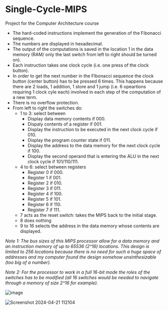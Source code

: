 # Single-Cycle-MIPS
Project for the Computer Architecture course
- The hard-coded instructions implement the generation of the Fibonacci sequence.
- The numbers are displayed in hexadecimal.
- The output of the computations is saved in the location 1 in the data memory (RAM/ only the last switch from left to right should be turned on).
- Each instruction takes one clock cycle (i.e. one press of the clock button).
- In order to get the next number in the FIbonacci sequence the clock button (center button) has to be pressed 6 times. This happens because there are 2 loads, 1 addition, 1 store and 1 jump (i.e. 6 opeartions requiring 1 clock cyle each) involved in each step of the computation of a new term.
- There is no overflow protection.
- From left to right the switches do:
    - 1 to 3: select between
      - Display data memory contents if 000.
      - Dispaly contents of a register if 001.
      - Display the instruction to be executed in the next clock cycle if 010.
      - Display the program counter state if 011.
      - Display the address to the data memory for the next clock cycle if 100.
      - Display the second operand that is entering the ALU in the next clock cycle if 101/110/111.
    - 4 to 6: select between registers
      - Register 0 if 000.
      - Register 1 if 001.
      - Register 2 if 010.
      - Register 3 if 011.
      - Register 4 if 100.
      - Register 5 if 101.
      - Register 6 if 110.
      - Register 7 if 111.
    - 7 acts as the reset switch: takes the MIPS back to the initial stage.
    - 8 does nothing
    - 9 to 16 selects the address in the data memory whose contents are displayed.
      
_Note 1: The bus sizes of this MIPS processor allow for a data memory and an instruction memory of up to 65536 (2^16) locations. This design is limited to 256 locations because there is no need for such a huge space of addresses and my computer found the design somehow unsinthesizable (too big of a number)._

_Note 2: For the processor to work in a full 16-bit mode the roles of the switches has to be modified (all 16 switches would be needed to navigate through a memory of size 2^16 for example)._

![image](https://github.com/l7aur/Single-Cycle-MIPS/assets/81981519/8b40b451-72f8-4635-ad34-fe9172a5d8d4)

![Screenshot 2024-04-21 112104](https://github.com/l7aur/Single-Cycle-MIPS/assets/81981519/660ba878-d82e-4da9-af25-46823d64db49)



